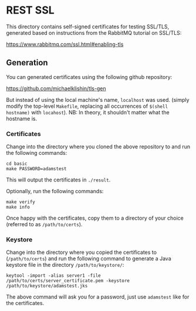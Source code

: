 # REST SSL

This directory contains self-signed certificates for testing SSL/TLS,
generated based on instructions from the RabbitMQ tutorial on SSL/TLS:

https://www.rabbitmq.com/ssl.html#enabling-tls

## Generation

You can generated certificates using the following github repository: 

https://github.com/michaelklishin/tls-gen

But instead of using the local machine's name, `localhost` was used.
(simply modify the top-level `Makefile`, replacing all occurrences of 
`$(shell hostname)` with `locahost`). 
NB: In theory, it shouldn't matter what the hostname is.

### Certificates

Change into the directory where you cloned the above repository to
and run the following commands:

```
cd basic
make PASSWORD=adamstest
```

This will output the certificates in `./result`.

Optionally, run the following commands:

```
make verify
make info
```

Once happy with the certificates, copy them to a directory of your
choice (referred to as `/path/to/certs`).

### Keystore

Change into the directory where you copied the certificates to (`/path/to/certs`)
and run the following command to generate a Java keystore file 
in the directory `/path/to/keystore/`: 

```
keytool -import -alias server1 -file /path/to/certs/server_certificate.pem -keystore /path/to/keystore/adamstest.jks
```

The above command will ask you for a password, just use `adamstest`
like for the certificates.
